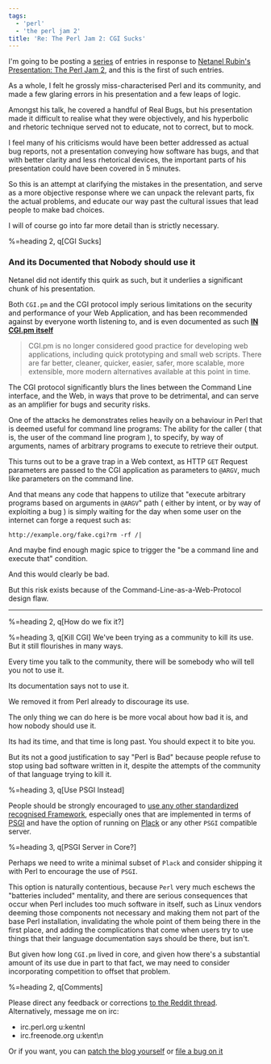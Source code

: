 ```yaml
---
tags:
  - 'perl'
  - 'the perl jam 2'
title: 'Re: The Perl Jam 2: CGI Sucks'
---
```


I'm going to be posting a [series](/blog/tag/the-perl-jam-2) of entries in response to [Netanel Rubin's Presentation: The Perl Jam 2](https://www.youtube.com/watch?v=eH_u3C2WwQ0), and this is the first of such entries.

As a whole, I felt he grossly miss-characterised Perl and its community, and made a few glaring errors in his presentation and a few leaps of logic.

Amongst his talk, he covered a handful of Real Bugs, but his presentation made it difficult to realise what they were objectively,
and his hyperbolic and rhetoric technique served not to educate, not to correct, but to mock.

I feel many of his criticisms would have been better addressed as actual bug reports, not a presentation conveying how software has bugs, and that with better clarity
and less rhetorical devices, the important parts of his presentation could have been covered in 5 minutes.

So this is an attempt at clarifying the mistakes in the presentation, and serve as a more objective response where we can unpack the relevant parts,
fix the actual problems, and educate our way past the cultural issues that lead people to make bad choices.

I will of course go into far more detail than is strictly necessary.

%=heading 2, q[CGI Sucks]
### And its Documented that Nobody should use it

Netanel did not identify this quirk as such, but it underlies a significant chunk of his presentation.

Both `CGI.pm` and the CGI protocol imply serious limitations on the security and performance of your Web Application,
and has been recommended against by everyone worth listening to, and is even documented as such
[**IN CGI.pm itself**](https://metacpan.org/pod/release/LEEJO/CGI-4.25/lib/CGI.pod#CGI.pm-HAS-BEEN-REMOVED-FROM-THE-PERL-CORE)

> CGI.pm is no longer considered good practice for developing web applications, including quick prototyping and small web scripts.
There are far better, cleaner, quicker, easier, safer, more scalable, more extensible, more modern alternatives available at this point in time.

The CGI protocol significantly blurs the lines between the Command Line interface, and the Web, in ways that prove to be detrimental,
and can serve as an amplifier for bugs and security risks.

One of the attacks he demonstrates relies heavily on a behaviour in Perl that is deemed useful for command line programs: The ability
for the caller ( that is, the user of the command line program ), to specify, by way of arguments, names of arbitrary programs to execute to retrieve their output.

This turns out to be a grave trap in a Web context, as HTTP `GET` Request parameters are passed to the CGI application as parameters to `@ARGV`,
much like parameters on the command line.

And that means any code that happens to utilize that "execute arbitrary programs based on arguments in `@ARGV`" path
( either by intent, or by way of exploiting a bug ) is simply waiting for the day when some user on the internet can forge a request such as:

    http://example.org/fake.cgi?rm -rf /|

And maybe find enough magic spice to trigger the "be a command line and execute that" condition.

And this would clearly be bad.

But this risk exists because of the Command-Line-as-a-Web-Protocol design flaw.

---

%=heading 2, q[How do we fix it?]

%=heading 3, q[Kill CGI]
We've been trying as a community to kill its use. But it still flourishes in many ways.

Every time you talk to the community, there will be somebody who will tell you not to use it.

Its documentation says not to use it.

We removed it from Perl already to discourage its use.

The only thing we can do here is be more vocal about how bad it is, and how nobody should use it.

Its had its time, and that time is long past. You should expect it to bite you.

But its not a good justification to say "Perl is Bad" because people refuse to stop using bad software written in it,
despite the attempts of the community of that language trying to kill it.

%=heading 3, q[Use PSGI Instead]

People should be strongly encouraged to [use any other standardized recognised Framework](http://shadow.cat/blog/matt-s-trout/mstpan-1/), especially ones that are implemented
in terms of [PSGI](https://metacpan.org/pod/distribution/PSGI/PSGI.pod#SPECIFICATION) and have the option of running
on [Plack](https://metacpan.org/pod/Plack) or any other `PSGI` compatible server.

%=heading 3, q[PSGI Server in Core?]

Perhaps we need to write a minimal subset of `Plack` and consider shipping it with Perl to encourage the use of `PSGI`.

This option is naturally contentious, because `Perl` very much eschews the "batteries included" mentality, and there are serious
consequences that occur when Perl includes too much software in itself, such as Linux vendors deeming those components not necessary
and making them not part of the base Perl installation, invalidating the whole point of them being there in the first place,
and adding the complications that come when users try to use things that their language documentation says should be there, but isn't.

But given how long `CGI.pm` lived in core, and given how there's a substantial amount of its use due in part to that fact, we may
need to consider incorporating competition to offset that problem.

%=heading 2, q[Comments]

Please direct any feedback or corrections [to the Reddit thread](https://www.reddit.com/r/perl/comments/3yzkby/re_the_perl_jam_2_cgi_sucks/). Alternatively, message me on irc:

  - irc.perl.org u:kentnl
  - irc.freenode.org u:kent\n

Or if you want, you can [patch the blog yourself](https://github.com/kentfredric/kentfredric.github.io/pulls)
or [file a bug on it](https://github.com/kentfredric/kentfredric.github.io/issues)
